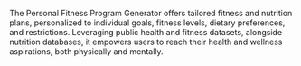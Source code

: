 The Personal Fitness Program Generator offers tailored fitness and nutrition plans, personalized to individual goals, fitness levels, dietary preferences, and restrictions. 
Leveraging public health and fitness datasets, alongside nutrition databases, it empowers users to reach their health and wellness aspirations, both physically and mentally.
